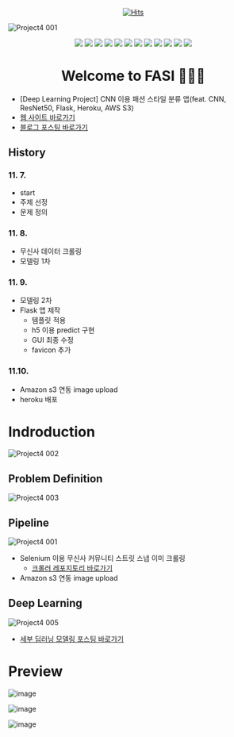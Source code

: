 <div align=center>

[![Hits](https://hits.seeyoufarm.com/api/count/incr/badge.svg?url=https%3A%2F%2Fgithub.com%2F6mini%2Ffasi&count_bg=%23AAAAAA&title_bg=%23555555&icon=&icon_color=%23E7E7E7&title=Hits&edge_flat=false)](https://github.com/6mini/fasi)

</div>

![Project4 001](https://user-images.githubusercontent.com/79494088/141001615-ad6d41ac-2b66-419f-9c9c-94eb166c7ae2.png)

<div align=center>

<img src="https://img.shields.io/badge/Keras-D00000?style=flat-square&logo=Keras&logoColor=white"/></a>
<img src="https://img.shields.io/badge/HTML5-E34F26?style=flat-square&logo=HTML5&logoColor=white"/></a>
<img src="https://img.shields.io/badge/TensorFlow-FF6F00?style=flat-square&logo=TensorFlow&logoColor=white"/></a>
<img src="https://img.shields.io/badge/Jupyter-F37626?style=flat-square&logo=Jupyter&logoColor=white"/></a>
<img src="https://img.shields.io/badge/JavaScript-F7DF1E?style=flat-square&logo=JavaScript&logoColor=white"/></a>
<img src="https://img.shields.io/badge/Selenium-43B02A?style=flat-square&logo=Selenium&logoColor=white"/></a>
<img src="https://img.shields.io/badge/Amazon S3-569A31?style=flat-square&logo=Amazon S3&logoColor=white"/></a>
<img src="https://img.shields.io/badge/Python-3776AB?style=flat-square&logo=Python&logoColor=white"/></a>
<img src="https://img.shields.io/badge/CSS3-1572B6?style=flat-square&logo=CSS3&logoColor=white"/></a>
<img src="https://img.shields.io/badge/Amazon AWS-232F3E?style=flat-square&logo=AmazonAWS&logoColor=white"/></a>
<img src="https://img.shields.io/badge/Heroku-430098?style=flat-square&logo=Heroku&logoColor=white"/></a>
<img src="https://img.shields.io/badge/Flask-000000?style=flat-square&logo=Flask&logoColor=white"/></a>



# Welcome to FASI 🙋🏻‍♂️

</div>

- [Deep Learning Project] CNN 이용 패션 스타일 분류 앱(feat. CNN, ResNet50, Flask, Heroku, AWS S3)
- [웹 사이트 바로가기](https://fasi.herokuapp.com/)
- [블로그 포스팅 바로가기]()

## History

### 11. 7.
- start
- 주제 선정
- 문제 정의

### 11. 8.
- 무신사 데이터 크롤링
- 모델링 1차

### 11. 9.
- 모델링 2차
- Flask 앱 제작
  - 템플릿 적용
  - h5 이용 predict 구현
  - GUI 최종 수정
  - favicon 추가

### 11.10.
- Amazon s3 연동 image upload
- heroku 배포

# Indroduction

![Project4 002](https://user-images.githubusercontent.com/79494088/141001725-8cc430d4-f1f5-437e-96c9-9bec630dbf79.png)

## Problem Definition

![Project4 003](https://user-images.githubusercontent.com/79494088/141001889-df9f1841-e800-47cb-af97-924a3ef07470.png)

## Pipeline

![Project4 001](https://user-images.githubusercontent.com/79494088/141001016-8e6d6195-46ae-49e8-8296-3f03ae706615.png)

- Selenium 이용 무신사 커뮤니티 스트릿 스냅 이미 크롤링
  - [크롤러 레포지토리 바로가기](https://github.com/6mini/musinsa-snap-crawler)
- Amazon s3 연동 image upload

## Deep Learning

![Project4 005](https://user-images.githubusercontent.com/79494088/141001901-f840ad98-b149-4ed9-8fde-4791243efa0f.png)

- [세부 딥러닝 모델링 포스팅 바로가기]()

# Preview

![image](https://user-images.githubusercontent.com/79494088/141002523-2ac9e0b8-9f0c-4246-830f-9481cbbb68f5.png)

![image](https://user-images.githubusercontent.com/79494088/141002588-e4ade56a-b12d-4197-8c82-430ee45a7386.png)

![image](https://user-images.githubusercontent.com/79494088/141002645-7b466eec-d4df-4d63-8306-47a30beae6bd.png)
